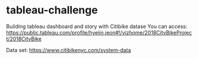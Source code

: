 # tableau-challenge
Building tableau dashboard and story with Citibike datase
You can access: https://public.tableau.com/profile/hyejin.jeon#!/vizhome/2018CityBikeProject/2018CityBike

Data set: https://www.citibikenyc.com/system-data
